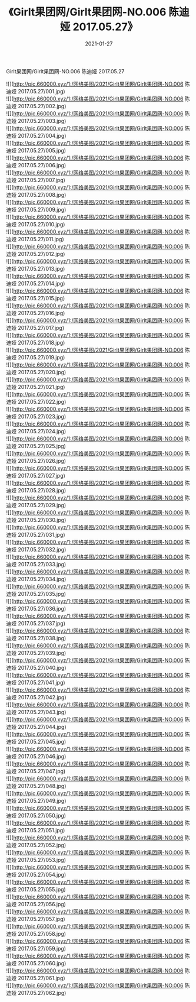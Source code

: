 ﻿---
layout: post
title:  《Girlt果团网/Girlt果团网-NO.006 陈迪娅 2017.05.27》
date:   2021-01-27
img: http://pic.660000.xyz/1:/网络美图/2021/Girlt果团网/Girlt果团网-NO.006 陈迪娅 2017.05.27/000.jpg
categories: [美女, 清纯, 唯美]
---

Girlt果团网/Girlt果团网-NO.006 陈迪娅 2017.05.27

 ![](http://pic.660000.xyz/1:/网络美图/2021/Girlt果团网/Girlt果团网-NO.006 陈迪娅 2017.05.27/001.jpg) <br>![](http://pic.660000.xyz/1:/网络美图/2021/Girlt果团网/Girlt果团网-NO.006 陈迪娅 2017.05.27/002.jpg) <br>![](http://pic.660000.xyz/1:/网络美图/2021/Girlt果团网/Girlt果团网-NO.006 陈迪娅 2017.05.27/003.jpg) <br>![](http://pic.660000.xyz/1:/网络美图/2021/Girlt果团网/Girlt果团网-NO.006 陈迪娅 2017.05.27/004.jpg) <br>![](http://pic.660000.xyz/1:/网络美图/2021/Girlt果团网/Girlt果团网-NO.006 陈迪娅 2017.05.27/005.jpg) <br>![](http://pic.660000.xyz/1:/网络美图/2021/Girlt果团网/Girlt果团网-NO.006 陈迪娅 2017.05.27/006.jpg) <br>![](http://pic.660000.xyz/1:/网络美图/2021/Girlt果团网/Girlt果团网-NO.006 陈迪娅 2017.05.27/007.jpg) <br>![](http://pic.660000.xyz/1:/网络美图/2021/Girlt果团网/Girlt果团网-NO.006 陈迪娅 2017.05.27/008.jpg) <br>![](http://pic.660000.xyz/1:/网络美图/2021/Girlt果团网/Girlt果团网-NO.006 陈迪娅 2017.05.27/009.jpg) <br>![](http://pic.660000.xyz/1:/网络美图/2021/Girlt果团网/Girlt果团网-NO.006 陈迪娅 2017.05.27/010.jpg) <br>![](http://pic.660000.xyz/1:/网络美图/2021/Girlt果团网/Girlt果团网-NO.006 陈迪娅 2017.05.27/011.jpg) <br>![](http://pic.660000.xyz/1:/网络美图/2021/Girlt果团网/Girlt果团网-NO.006 陈迪娅 2017.05.27/012.jpg) <br>![](http://pic.660000.xyz/1:/网络美图/2021/Girlt果团网/Girlt果团网-NO.006 陈迪娅 2017.05.27/013.jpg) <br>![](http://pic.660000.xyz/1:/网络美图/2021/Girlt果团网/Girlt果团网-NO.006 陈迪娅 2017.05.27/014.jpg) <br>![](http://pic.660000.xyz/1:/网络美图/2021/Girlt果团网/Girlt果团网-NO.006 陈迪娅 2017.05.27/015.jpg) <br>![](http://pic.660000.xyz/1:/网络美图/2021/Girlt果团网/Girlt果团网-NO.006 陈迪娅 2017.05.27/016.jpg) <br>![](http://pic.660000.xyz/1:/网络美图/2021/Girlt果团网/Girlt果团网-NO.006 陈迪娅 2017.05.27/017.jpg) <br>![](http://pic.660000.xyz/1:/网络美图/2021/Girlt果团网/Girlt果团网-NO.006 陈迪娅 2017.05.27/018.jpg) <br>![](http://pic.660000.xyz/1:/网络美图/2021/Girlt果团网/Girlt果团网-NO.006 陈迪娅 2017.05.27/019.jpg) <br>![](http://pic.660000.xyz/1:/网络美图/2021/Girlt果团网/Girlt果团网-NO.006 陈迪娅 2017.05.27/020.jpg) <br>![](http://pic.660000.xyz/1:/网络美图/2021/Girlt果团网/Girlt果团网-NO.006 陈迪娅 2017.05.27/021.jpg) <br>![](http://pic.660000.xyz/1:/网络美图/2021/Girlt果团网/Girlt果团网-NO.006 陈迪娅 2017.05.27/022.jpg) <br>![](http://pic.660000.xyz/1:/网络美图/2021/Girlt果团网/Girlt果团网-NO.006 陈迪娅 2017.05.27/023.jpg) <br>![](http://pic.660000.xyz/1:/网络美图/2021/Girlt果团网/Girlt果团网-NO.006 陈迪娅 2017.05.27/024.jpg) <br>![](http://pic.660000.xyz/1:/网络美图/2021/Girlt果团网/Girlt果团网-NO.006 陈迪娅 2017.05.27/025.jpg) <br>![](http://pic.660000.xyz/1:/网络美图/2021/Girlt果团网/Girlt果团网-NO.006 陈迪娅 2017.05.27/026.jpg) <br>![](http://pic.660000.xyz/1:/网络美图/2021/Girlt果团网/Girlt果团网-NO.006 陈迪娅 2017.05.27/027.jpg) <br>![](http://pic.660000.xyz/1:/网络美图/2021/Girlt果团网/Girlt果团网-NO.006 陈迪娅 2017.05.27/028.jpg) <br>![](http://pic.660000.xyz/1:/网络美图/2021/Girlt果团网/Girlt果团网-NO.006 陈迪娅 2017.05.27/029.jpg) <br>![](http://pic.660000.xyz/1:/网络美图/2021/Girlt果团网/Girlt果团网-NO.006 陈迪娅 2017.05.27/030.jpg) <br>![](http://pic.660000.xyz/1:/网络美图/2021/Girlt果团网/Girlt果团网-NO.006 陈迪娅 2017.05.27/031.jpg) <br>![](http://pic.660000.xyz/1:/网络美图/2021/Girlt果团网/Girlt果团网-NO.006 陈迪娅 2017.05.27/032.jpg) <br>![](http://pic.660000.xyz/1:/网络美图/2021/Girlt果团网/Girlt果团网-NO.006 陈迪娅 2017.05.27/033.jpg) <br>![](http://pic.660000.xyz/1:/网络美图/2021/Girlt果团网/Girlt果团网-NO.006 陈迪娅 2017.05.27/034.jpg) <br>![](http://pic.660000.xyz/1:/网络美图/2021/Girlt果团网/Girlt果团网-NO.006 陈迪娅 2017.05.27/035.jpg) <br>![](http://pic.660000.xyz/1:/网络美图/2021/Girlt果团网/Girlt果团网-NO.006 陈迪娅 2017.05.27/036.jpg) <br>![](http://pic.660000.xyz/1:/网络美图/2021/Girlt果团网/Girlt果团网-NO.006 陈迪娅 2017.05.27/037.jpg) <br>![](http://pic.660000.xyz/1:/网络美图/2021/Girlt果团网/Girlt果团网-NO.006 陈迪娅 2017.05.27/038.jpg) <br>![](http://pic.660000.xyz/1:/网络美图/2021/Girlt果团网/Girlt果团网-NO.006 陈迪娅 2017.05.27/039.jpg) <br>![](http://pic.660000.xyz/1:/网络美图/2021/Girlt果团网/Girlt果团网-NO.006 陈迪娅 2017.05.27/040.jpg) <br>![](http://pic.660000.xyz/1:/网络美图/2021/Girlt果团网/Girlt果团网-NO.006 陈迪娅 2017.05.27/041.jpg) <br>![](http://pic.660000.xyz/1:/网络美图/2021/Girlt果团网/Girlt果团网-NO.006 陈迪娅 2017.05.27/042.jpg) <br>![](http://pic.660000.xyz/1:/网络美图/2021/Girlt果团网/Girlt果团网-NO.006 陈迪娅 2017.05.27/043.jpg) <br>![](http://pic.660000.xyz/1:/网络美图/2021/Girlt果团网/Girlt果团网-NO.006 陈迪娅 2017.05.27/044.jpg) <br>![](http://pic.660000.xyz/1:/网络美图/2021/Girlt果团网/Girlt果团网-NO.006 陈迪娅 2017.05.27/045.jpg) <br>![](http://pic.660000.xyz/1:/网络美图/2021/Girlt果团网/Girlt果团网-NO.006 陈迪娅 2017.05.27/046.jpg) <br>![](http://pic.660000.xyz/1:/网络美图/2021/Girlt果团网/Girlt果团网-NO.006 陈迪娅 2017.05.27/047.jpg) <br>![](http://pic.660000.xyz/1:/网络美图/2021/Girlt果团网/Girlt果团网-NO.006 陈迪娅 2017.05.27/048.jpg) <br>![](http://pic.660000.xyz/1:/网络美图/2021/Girlt果团网/Girlt果团网-NO.006 陈迪娅 2017.05.27/049.jpg) <br>![](http://pic.660000.xyz/1:/网络美图/2021/Girlt果团网/Girlt果团网-NO.006 陈迪娅 2017.05.27/050.jpg) <br>![](http://pic.660000.xyz/1:/网络美图/2021/Girlt果团网/Girlt果团网-NO.006 陈迪娅 2017.05.27/051.jpg) <br>![](http://pic.660000.xyz/1:/网络美图/2021/Girlt果团网/Girlt果团网-NO.006 陈迪娅 2017.05.27/052.jpg) <br>![](http://pic.660000.xyz/1:/网络美图/2021/Girlt果团网/Girlt果团网-NO.006 陈迪娅 2017.05.27/053.jpg) <br>![](http://pic.660000.xyz/1:/网络美图/2021/Girlt果团网/Girlt果团网-NO.006 陈迪娅 2017.05.27/054.jpg) <br>![](http://pic.660000.xyz/1:/网络美图/2021/Girlt果团网/Girlt果团网-NO.006 陈迪娅 2017.05.27/055.jpg) <br>![](http://pic.660000.xyz/1:/网络美图/2021/Girlt果团网/Girlt果团网-NO.006 陈迪娅 2017.05.27/056.jpg) <br>![](http://pic.660000.xyz/1:/网络美图/2021/Girlt果团网/Girlt果团网-NO.006 陈迪娅 2017.05.27/057.jpg) <br>![](http://pic.660000.xyz/1:/网络美图/2021/Girlt果团网/Girlt果团网-NO.006 陈迪娅 2017.05.27/058.jpg) <br>![](http://pic.660000.xyz/1:/网络美图/2021/Girlt果团网/Girlt果团网-NO.006 陈迪娅 2017.05.27/059.jpg) <br>![](http://pic.660000.xyz/1:/网络美图/2021/Girlt果团网/Girlt果团网-NO.006 陈迪娅 2017.05.27/060.jpg) <br>![](http://pic.660000.xyz/1:/网络美图/2021/Girlt果团网/Girlt果团网-NO.006 陈迪娅 2017.05.27/061.jpg) <br>![](http://pic.660000.xyz/1:/网络美图/2021/Girlt果团网/Girlt果团网-NO.006 陈迪娅 2017.05.27/062.jpg) <br>